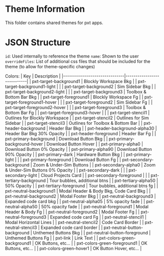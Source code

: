 # Theme Information

This folder contains shared themes for pxt apps.

# JSON Structure

`id`: Used internally to reference the theme
`name`: Shown to the user
`overrideFiles`: List of additional css files that should be included for the theme (to allow for theme-specific changes)

Colors:
| Key                           | Description                |
|-------------------------------|----------------------------|
| pxt-target-background1        | Blockly Workspace Bkg      |
| pxt-target-background1-light  |                            |
| pxt-target-background2        | Sim Sidebar Bkg            |
| pxt-target-background2-light  |                            |
| pxt-target-background3        | Toolbox & Bottom Bar Bkg   |
| pxt-target-foreground1        | Blockly Workspace Fg       |
| pxt-target-foreground1-hover  |                            |
| pxt-target-foreground2        | Sim Sidebar Fg             |
| pxt-target-foreground2-hover  |                            |
| pxt-target-foreground3        | Toolbox & Bottom Bar Fg    |
| pxt-target-foreground3-hover  |                            |
| pxt-target-stencil1           | Outlines for Blockly Workspace   |
| pxt-target-stencil2           | Outlines for Sim Sidebar  |
| pxt-target-stencil3           | Outlines for Toolbox & Bottom Bar     |
| pxt-header-background         | Header Bar Bkg             |
| pxt-header-background-alpha30 | Header Bar Bkg 30% Opacity |
| pxt-header-foreground         | Header Bar Fg              |
| pxt-primary-background        | Download Button Bkg        |
| pxt-primary-background-hover  | Download Button Hover      |
| pxt-primary-alpha0            | Download Button 0% Opacity |
| pxt-primary-alpha90           | Download Button 90% Opacity |
| pxt-primary-dark              | Hardware Button Bkg        |
| pxt-primary-light             |                            |
| pxt-primary-foreground        | Download Button Fg         |
| pxt-secondary-background      | Zoom & Under-Sim Buttons   |
| pxt-secondary-alpha0          | Zoom & Under-Sim Buttons 0% Opacity |
| pxt-secondary-dark            |                            |
| pxt-secondary-light           | Cloud Projects Card        |
| pxt-secondary-foreground      |                            |
| pxt-tertiary-background       | Tour bubbles, additional btns   |
| pxt-tertiary-alpha50          | 50% Opacity                |
| pxt-tertiary-foreground       | Tour bubbles, additional btns fg |
| pxt-neutral-background1       | Modal Header & Body Bkg, Code Card Bkg |
| pxt-neutral-background2       | Modal Footer Bkg           |
| pxt-neutral-background3       | Expanded code card bkg     |
| pxt-neutral-alpha05           | 5% opacity fade            |
| pxt-neutral-alpha50           | 50% opacity fade           |
| pxt-neutral-foreground1       | Modal Header & Body Fg     |
| pxt-neutral-foreground2       | Modal Footer Fg            |
| pxt-neutral-foreground3       | Expanded code card Fg      |
| pxt-neutral-stencil1          | Modal Horizontal Lines     |
| pxt-neutral-stencil2          | Code Card Border           |
| pxt-neutral-stencil3          | Expanded code card border  |
| pxt-neutral-button-background | Unthemed Buttons Bkg       |
| pxt-neutral-button-foreground | Unthemed Buttons Fg        |
| pxt-link                      | Link Text                  |
| pxt-colors-green-background1  | OK Buttons, etc...         |
| pxt-colors-green-foreground1  | OK Buttons, etc...         |
| pxt-colors-green-hover1       | OK Button Hover, etc...    |
